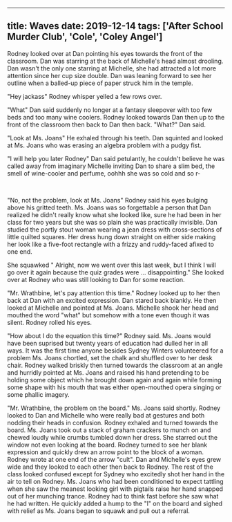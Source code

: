 
---
title: Waves
date: 2019-12-14
tags: ['After School Murder Club', 'Cole', 'Coley Angel']
---

Rodney looked over at Dan pointing his eyes towards the front of the classroom. Dan was starring at the back of Michelle's head almost drooling. Dan wasn't the only one starring at Michelle, she had attracted a lot more attention since her cup size double. Dan was leaning forward to see her outline when a balled-up piece of paper struck him in the temple.

"Hey jackass" Rodney whisper yelled a few rows over.

"What" Dan said suddenly no longer at a fantasy sleepover with too few beds and too many wine coolers. Rodney looked towards Dan then up to the front of the classroom then back to Dan then back. "What?" Dan said.

"Look at Ms. Joans" He exhaled through his teeth. Dan squinted and looked at Ms. Joans who was erasing an algebra problem with a pudgy fist.

"I will help you later Rodney" Dan said petulantly, he couldn't believe he was called away from imaginary Michelle inviting Dan to share a slim bed, the smell of wine-cooler and perfume, oohhh she was so cold and so r-

 

"No, not the problem, look at Ms. Joans" Rodney said his eyes bulging above his gritted teeth. Ms. Joans was so forgettable a person that Dan realized he didn't really know what she looked like, sure he had been in her class for two years but she was so plain she was practically invisible. Dan studied the portly stout woman wearing a jean dress with cross-sections of little quilted squares. Her dress hung down straight on either side making her look like a five-foot rectangle with a frizzy and ruddy-faced afixed to one end.

She squawked " Alright, now we went over this last week, but I think I will go over it again because the quiz grades were ... disappointing." She looked over at Rodney who was still looking to Dan for some reaction.

"Mr. Wrathbine, let's pay attention this time." Rodney looked up to her then back at Dan with an excited expression. Dan stared back blankly. He then looked at Michelle and pointed at Ms. Joans. Michelle shook her head and mouthed the word "what" but somehow with a tone even though it was silent. Rodney rolled his eyes.

"How about I do the equation this time?" Rodney said. Ms. Joans would have been suprised but twenty years of education had dulled her in all ways. It was the first time anyone besides Sydney Winters volunteered for a problem Ms. Joans chortled, set the chalk and shuffled over to her desk chair. Rodney walked briskly then turned towards the classroom at an angle and hurridly pointed at Ms. Joans and raised his hand pretending to be holding some object which he brought down again and again while forming some shape with his mouth that was either open-mouthed opera singing or some phallic imagery.

"Mr. Wrathbine, the problem on the board." Ms. Joans said shortly. Rodney looked to Dan and Michelle who were really bad at gestures and both nodding their heads in confusion. Rodney exhaled and turned towards the board. Ms. Joans took out a stack of graham crackers to munch on and chewed loudly while crumbs tumbled down her dress. She starred out the window not even looking at the board. Rodney turned to see her blank expression and quickly drew an arrow point to the block of a woman. Rodney wrote at one end of the arrow "cult". Dan and Michelle's eyes grew wide and they looked to each other then back to Rodney. The rest of the class looked confused except for Sydney who excitedly shot her hand in the air to tell on Rodney. Ms. Joans who had been conditioned to expect tattling when she saw the meanest looking girl with pigtails raise her hand snapped out of her munching trance. Rodney had to think fast before she saw what he had written. He quickly added a hump to the "l" on the board and sighed with relief as Ms. Joans began to squawk and pull out a referral.
